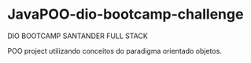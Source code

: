 # JavaPOO-dio-bootcamp-challenge

DIO BOOTCAMP SANTANDER FULL STACK

POO project utilizando conceitos do paradigma orientado objetos.
